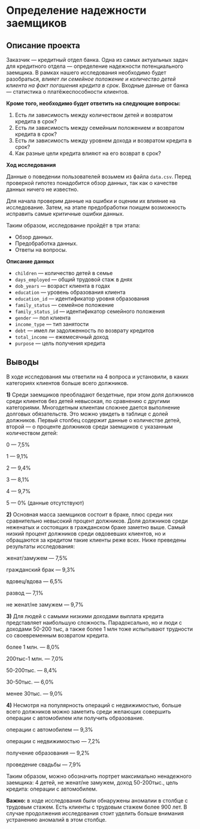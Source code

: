 # Определение надежности заемщиков
## Описание проекта 
Заказчик — кредитный отдел банка. Одна из самых актуальных задач для кредитного отдела — определение надежности потенциального заемщика. 
В рамках нашего исследования необходимо будет разобраться, *влияет ли семейное положение и количество детей клиента на факт погашения кредита в срок*. Входные данные от банка — статистика о платёжеспособности клиентов.

**Кроме того, необходимо будет ответить на следующие вопросы:**
1. Есть ли зависимость между количеством детей и возвратом кредита в срок?
2. Есть ли зависимость между семейным положением и возвратом кредита в срок?
3. Есть ли зависимость между уровнем дохода и возвратом кредита в срок?
4. Как разные цели кредита влияют на его возврат в срок?

**Ход исследования**

Данные о поведении пользователей возьмем из файла `data.csv`. Перед проверкой гипотез понадобится обзор данных, так как о качестве данных ничего не известно.

Для начала проверим данные на ошибки и оценим их влияние на исследование. Затем, на этапе предобработки поищем возможность исправить самые критичные ошибки данных.

Таким образом, исследование пройдёт в три этапа:

- Обзор данных.
- Предобработка данных.
- Ответы на вопросы.

**Описание данных**
- `children` — количество детей в семье
- `days_employed` — общий трудовой стаж в днях
- `dob_years` — возраст клиента в годах
- `education` — уровень образования клиента
- `education_id` — идентификатор уровня образования
- `family_status` — семейное положение
- `family_status_id` — идентификатор семейного положения
- `gender` — пол клиента
- `income_type` — тип занятости
- `debt` — имел ли задолженность по возврату кредитов
- `total_income` — ежемесячный доход
- `purpose` — цель получения кредита

## Выводы
В ходе исследования мы ответили на 4 вопроса и установили, в каких категориях клиентов больше всего должников. 

**1)** Среди заемщиков преобладают бездетные, при этом доля должников среди клиентов без детей невысокая, по сравнению с другими категориями. Многодетным клиентам сложнее дается выполнение долговых обязательств. Это можно увидеть в таблице с долей должников. Первый столбец содержит данные о количестве детей, второй — о проценте должников среди заемщиков с указанным количеством детей: 

0 —	7,5%

1 —	9,1%

2 —	9,4%

3 —	8,1%

4 —	9,7%

5 —	0% (данные отсутствуют)


**2)** Основная масса заемщиков состоит в браке, плюс среди них сравнительно невысокий процент должников. Доля должников среди неженатых и состоящих в гражданском браке заметно выше. Самый низкий процент должников среди овдовевших клиентов, но и обращаются за кредитом такие клиенты реже всех. Ниже преведены результаты исследования: 

женат/замужем — 7,5%

гражданский брак — 9,3%

вдовец/вдова — 6,5%

развод — 7,1%

не женат/не замужем — 9,7%

**3)** Для людей с самыми низкими доходами выплата кредита представляет наибольшую сложность. Парадоксально, но и люди с доходами 50-200 тыс, а также более 1 млн тоже испытывают трудности со своевременным возвратом кредита. 

более 1 млн. — 8,0%

200тыс-1 млн. — 7,0%

50-200тыс. — 8,4%

30-50тыс. — 6,0%

менее 30тыс. — 9,0%

**4)** Несмотря на популярность операций с недвижимостью, больше всего должников можно заметить среди желающих совершить операции с автомобилем или получить образование. 

операции с автомобилем — 9,3%

операции с недвижимостью — 7,2%

получение образования — 9,2%

проведение свадьбы — 7,9%

Таким образом, можно обозначить портрет максимально ненадежного заемщика: 4 детей, не женат/не замужем, доход 50-200тыс., цель кредита: операции с автомобилем. 

**Важно:** в ходе исследования были обнаружены аномалии в столбце с трудовым стажем. Есть клиенты с трудовым стажем более 900 лет. В случае продолжения исследования стоит уделить больше внимания устранению аномалий в этом столбце. 
